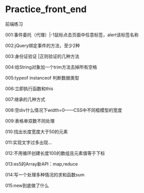 # Practice_front_end
前端练习 

001:事件委托（代理）|-1鼠标点击页面中任意标签，alert该标签名称

002:jQuery绑定事件的方法，至少2种

003:身份证验证 |正则验证的几种方法

004:给String对象加一个trim方法去掉所有空格

005:typeof instanceof 判断数据类型

006:立即执行函数和this

007:继承的几种方式

008:空div什么情况下width=0——CSS中不同框模型的宽度

009:表格单双数不同处理

010:找出长度宽度大于50的元素

011:实现文字过多出现...

012:不用循环创建长度100的数组且元素值等于下标

013:es5的Array新API：map,reduce

014:写一个处理多种情况的求和函数sum

015:new到底做了什么
